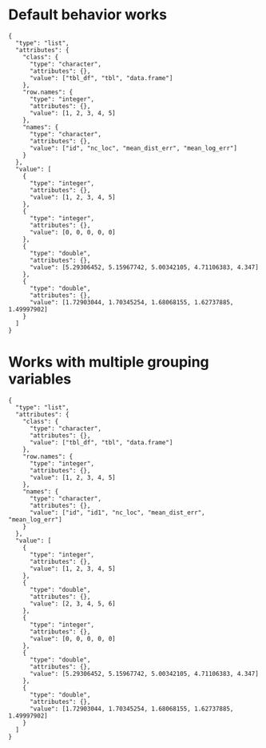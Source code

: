 # Default behavior works

    {
      "type": "list",
      "attributes": {
        "class": {
          "type": "character",
          "attributes": {},
          "value": ["tbl_df", "tbl", "data.frame"]
        },
        "row.names": {
          "type": "integer",
          "attributes": {},
          "value": [1, 2, 3, 4, 5]
        },
        "names": {
          "type": "character",
          "attributes": {},
          "value": ["id", "nc_loc", "mean_dist_err", "mean_log_err"]
        }
      },
      "value": [
        {
          "type": "integer",
          "attributes": {},
          "value": [1, 2, 3, 4, 5]
        },
        {
          "type": "integer",
          "attributes": {},
          "value": [0, 0, 0, 0, 0]
        },
        {
          "type": "double",
          "attributes": {},
          "value": [5.29306452, 5.15967742, 5.00342105, 4.71106383, 4.347]
        },
        {
          "type": "double",
          "attributes": {},
          "value": [1.72903044, 1.70345254, 1.68068155, 1.62737885, 1.49997902]
        }
      ]
    }

# Works with multiple grouping variables

    {
      "type": "list",
      "attributes": {
        "class": {
          "type": "character",
          "attributes": {},
          "value": ["tbl_df", "tbl", "data.frame"]
        },
        "row.names": {
          "type": "integer",
          "attributes": {},
          "value": [1, 2, 3, 4, 5]
        },
        "names": {
          "type": "character",
          "attributes": {},
          "value": ["id", "id1", "nc_loc", "mean_dist_err", "mean_log_err"]
        }
      },
      "value": [
        {
          "type": "integer",
          "attributes": {},
          "value": [1, 2, 3, 4, 5]
        },
        {
          "type": "double",
          "attributes": {},
          "value": [2, 3, 4, 5, 6]
        },
        {
          "type": "integer",
          "attributes": {},
          "value": [0, 0, 0, 0, 0]
        },
        {
          "type": "double",
          "attributes": {},
          "value": [5.29306452, 5.15967742, 5.00342105, 4.71106383, 4.347]
        },
        {
          "type": "double",
          "attributes": {},
          "value": [1.72903044, 1.70345254, 1.68068155, 1.62737885, 1.49997902]
        }
      ]
    }

